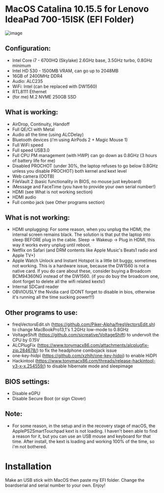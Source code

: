 # MacOS Catalina 10.15.5 for Lenovo IdeaPad 700-15ISK (EFI Folder)
![image](http://www.kepfeltoltes.eu/images/2020/06/11/846Rajzt_bla_1.png)

## Configuration:
- Intel Core i7 - 6700HQ (Skylake) 2.6GHz base, 3.5GHz turbo, 0.8GHz minimum
- Intel HD 530 - 1500MB VRAM, can go up to 2048MB
- 16GB of 2400MHz DDR4
- Audio: ALC235
- WiFi: Intel (can be replaced with DW1560)
- RTL8111 Ethernet
- (for me) M.2 NVME 250GB SSD

## What is working:
- AirDrop, Continuity, Handoff
- Full QE/CI with Metal
- Audio all the time (using ALCDelay)
- Bluetooth devices (i'm using AirPods 2 + Magic Mouse 1)
- Full WiFi speed
- Full speed USB3.0
- Full CPU PM management (with HWP) can go down as 0.8GHz (3 hours of battery life for me)
- Disabled PROCHOT (under 30%, the laptop refuses to go below 0.8GHz unless you disable PROCHOT) both kernel and kext level
- Web camera (OOTB)
- FileVault 2 (basic functionality in BIOS, no mouse just keyboard)
- iMessage and FaceTime (you have to provide your own serial number!)
- HDMI (see What is not working section)
- HDMI audio
- Full combo jack (see Other programs section)

## What is not working:
- HDMI unplugging: For some reason, when you unplug the HDMI, the internal screen remains black. The solution is that put the laptop into sleep BEFORE plug in the cable. Sleep -> Wakeup -> Plug in HDMI, this way it works every unplug until reboot.
- Netflix on Safari (and DRM contents like Apple Music's Beats1 radio and Apple TV+)
- Apple Watch Unlock and Instant Hotspot is a little bit buggy, sometimes not working. This is a hardware issue, because the DW1560 is not a native card. If you do care about these, consider buying a Broadcom BCM94360NG instead of the DW1560. (if you do buy the broadcom one, dont forget to delete all the wifi related kexts!)
- Internal SDCard reader 
- OBVIOUSLY the Nvidia card (DONT forget to disable in bios, otherwise it's running all the time sucking power!!!)


## Other programs to use:
- freqVectorsEdit.sh (https://github.com/Piker-Alpha/freqVectorsEdit.sh) to change MacBookPro13,1's 1.2GHz low-mode to 0.8GHz
- VoltageShift (https://github.com/sicreative/VoltageShift) to undervolt the CPU by 0.15V 
- ALCPlugFix (https://www.tonymacx86.com/attachments/alcplugfix-zip.284678/) to fix the headphone combojack issue
- one-key-hidpi (https://github.com/xzhih/one-key-hidpi) to enable HiDPI
- Hackintool (https://www.tonymacx86.com/threads/release-hackintool-v3-x-x.254559/) to disable hibernate mode and sleepimage

## BIOS settings:
- Disable eGPU
- Disable Secure Boot (or sign Clover)

## Note:
- For some reason, in the setup and in the recovery stage of macOS, the ApplePS2SmartTouchpad kext is not loading. I haven't been able to find a reason for it, but you can use an USB mouse and keyboard for that time. After install, the kext is loading and working 100% of the time, so i'm not bothered. 

# Installation
Make an USB stick with MacOS then paste my EFI folder. Change the boardserial and serial number to your own. Enjoy! 
